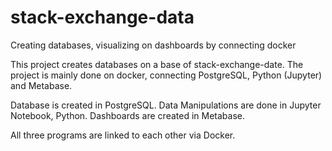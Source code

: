 # stack-exchange-data
Creating databases, visualizing on dashboards by connecting docker


This project creates databases on a base of stack-exchange-date. The project is mainly done on docker, connecting PostgreSQL, Python (Jupyter) and Metabase.

Database is created in PostgreSQL.
Data Manipulations are done in Jupyter Notebook, Python.
Dashboards are created in Metabase.

All three programs are linked to each other via Docker.
